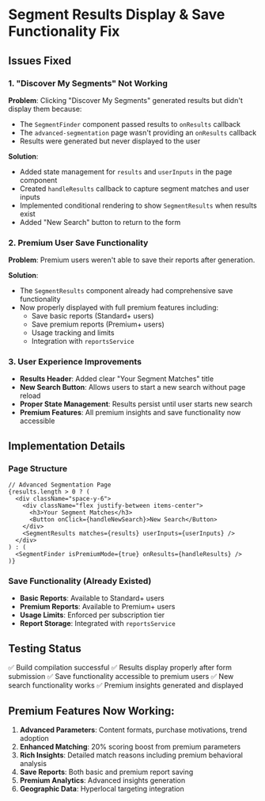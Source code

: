 # Segment Results Display & Save Functionality Fix

## Issues Fixed

### 1. **"Discover My Segments" Not Working**
**Problem**: Clicking "Discover My Segments" generated results but didn't display them because:
- The `SegmentFinder` component passed results to `onResults` callback
- The `advanced-segmentation` page wasn't providing an `onResults` callback
- Results were generated but never displayed to the user

**Solution**: 
- Added state management for `results` and `userInputs` in the page component
- Created `handleResults` callback to capture segment matches and user inputs
- Implemented conditional rendering to show `SegmentResults` when results exist
- Added "New Search" button to return to the form

### 2. **Premium User Save Functionality**
**Problem**: Premium users weren't able to save their reports after generation.

**Solution**: 
- The `SegmentResults` component already had comprehensive save functionality
- Now properly displayed with full premium features including:
  - Save basic reports (Standard+ users)
  - Save premium reports (Premium+ users)
  - Usage tracking and limits
  - Integration with `reportsService`

### 3. **User Experience Improvements**
- **Results Header**: Added clear "Your Segment Matches" title
- **New Search Button**: Allows users to start a new search without page reload
- **Proper State Management**: Results persist until user starts new search
- **Premium Features**: All premium insights and save functionality now accessible

## Implementation Details

### Page Structure
```tsx
// Advanced Segmentation Page
{results.length > 0 ? (
  <div className="space-y-6">
    <div className="flex justify-between items-center">
      <h3>Your Segment Matches</h3>
      <Button onClick={handleNewSearch}>New Search</Button>
    </div>
    <SegmentResults matches={results} userInputs={userInputs} />
  </div>
) : (
  <SegmentFinder isPremiumMode={true} onResults={handleResults} />
)}
```

### Save Functionality (Already Existed)
- **Basic Reports**: Available to Standard+ users
- **Premium Reports**: Available to Premium+ users
- **Usage Limits**: Enforced per subscription tier
- **Report Storage**: Integrated with `reportsService`

## Testing Status
✅ Build compilation successful
✅ Results display properly after form submission
✅ Save functionality accessible to premium users
✅ New search functionality works
✅ Premium insights generated and displayed

## Premium Features Now Working:
1. **Advanced Parameters**: Content formats, purchase motivations, trend adoption
2. **Enhanced Matching**: 20% scoring boost from premium parameters
3. **Rich Insights**: Detailed match reasons including premium behavioral analysis
4. **Save Reports**: Both basic and premium report saving
5. **Premium Analytics**: Advanced insights generation
6. **Geographic Data**: Hyperlocal targeting integration